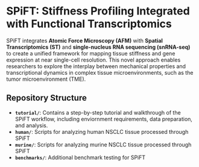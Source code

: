 # SPiFT: Stiffness Profiling Integrated with Functional Transcriptomics

SPiFT integrates **Atomic Force Microscopy (AFM)** with **Spatial Transcriptomics (ST)** and **single-nucleus RNA sequencing (snRNA-seq)** to create a unified framework for mapping tissue stiffness and gene expression at near single-cell resolution. This novel approach enables researchers to explore the interplay between mechanical properties and transcriptional dynamics in complex tissue microenvironments, such as the tumor microenvironment (TME).


## Repository Structure

- **`tutorial/`**: Contains a step-by-step tutorial and walkthrough of the SPiFT workflow, including enviornment requirements, data preparation, and analysis.
- **`human/`**: Scripts for analyzing human NSCLC tissue processed through SPiFT
- **`murine/`**: Scripts for analyzing murine NSCLC tissue processed through SPiFT
- **`benchmarks/`**: Additional benchmark testing for SPiFT





